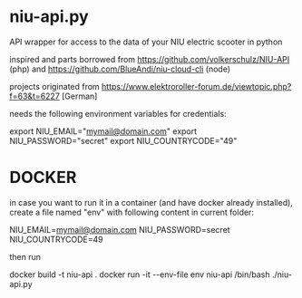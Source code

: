 # niu-api.py

API wrapper for access to the data of your NIU electric scooter in python

inspired and parts borrowed from https://github.com/volkerschulz/NIU-API (php) and https://github.com/BlueAndi/niu-cloud-cli (node)

projects originated from https://www.elektroroller-forum.de/viewtopic.php?f=63&t=6227 [German]

needs the following environment variables for credentials:

export NIU_EMAIL="mymail@domain.com"
export NIU_PASSWORD="secret"
export NIU_COUNTRYCODE="49"

DOCKER
======

in case you want to run it in a container (and have docker already installed),
create a file named "env" with following content in current folder:

NIU_EMAIL=mymail@domain.com
NIU_PASSWORD=secret
NIU_COUNTRYCODE=49

then run

docker build -t niu-api .
docker run -it --env-file env niu-api /bin/bash
./niu-api.py
